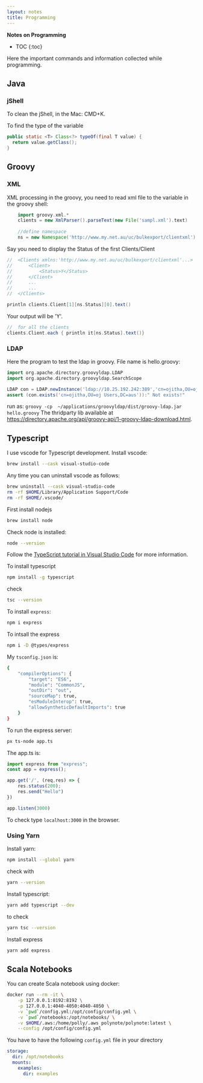 ```yaml
---
layout: notes 
title: Programming
---
```


**Notes on Programming**

* TOC
{:toc}

Here the important commands and information collected while programming. 

## Java

### jShell

To clean the jShell, in the Mac: CMD+K.

To find the type of the variable

```java
public static <T> Class<?> typeOf(final T value) { 
  return value.getClass(); 
}
```



## Groovy

### XML
XML processing in the groovy, you need to read xml file to the variable in the groovy shell:

```groovy
	import groovy.xml.*
	clients = new XmlParser().parseText(new File('sampl.xml').text)
	
	//define namespace
	ns = new Namespace('http://www.my.net.au/uc/bulkexport/clientxml')
```

Say you need to display the Status of the first Clients/Client

```groovy
//	<Clients xmlns:'http://www.my.net.au/uc/bulkexport/clientxml'...>
// 		<Client>
//			<Status>Y</Status>
//		</Client>
//		...
//		...
//	</Clients>

println clients.Client[1][ns.Status][0].text()

```

Your output will be 'Y'.

```groovy
//	for all the clients
clients.Client.each { println it[ns.Status].text()}
```

### LDAP
Here the program to test the ldap in groovy. File name is hello.groovy:

```groovy
import org.apache.directory.groovyldap.LDAP
import org.apache.directory.groovyldap.SearchScope

LDAP con = LDAP.newInstance('ldap://10.25.192.242:389','cn=ojitha,OU=oj Users,DC=aus', 'password')
assert (con.exists('cn=ojitha,OU=oj Users,DC=aus')):" Not exists!"
```

run as: `groovy -cp  ~/applications/groovyldap/dist/groovy-ldap.jar hello.groovy`
The thridparty lib available at https://directory.apache.org/api/groovy-api/1-groovy-ldap-download.html.

## Typescript

I use vscode for Typescript development. Install vscode:

```bash
brew install --cask visual-studio-code
```

Any time you can uninstall vscode as follows:

```bash
brew uninstall --cask visual-studio-code
rm -rf $HOME/Library/Application Support/Code
rm -rf $HOME/.vscode/
```

First install nodejs

```bash
brew install node
```

Check node is installed:

```bash
node --version
```

Follow the [TypeScript tutorial in Visual Studio Code](https://code.visualstudio.com/docs/typescript/typescript-tutorial) for more information.

To install typescript

```bash
npm install -g typescript
```

check

```bash
tsc --version
```

To install `express`:

```bash
npm i express
```

To intsall the express

```bash
npm i -D @types/express
```

My `tsconfig.json` is:

```bash
{
    "compilerOptions": {
        "target": "ES6",
        "module": "CommonJS",
        "outDir": "out",
        "sourceMap": true,
        "esModuleInterop": true,
        "allowSyntheticDefaultImports": true
    }
}
```

To run the express server:

```bash
px ts-node app.ts
```

The app.ts is:

```typescript
import express from "express";
const app = express();

app.get('/', (req,res) => {
    res.status(200);
    res.send("Hello")
})

app.listen(3000)
```

To check type `localhost:3000` in the browser.

### Using Yarn

Install yarn:

```bash
npm install --global yarn
```

check with

```bash
yarn --version
```

Install typescript:

```bash
yarn add typescript --dev
```

to check

```bash
yarn tsc --version
```

Install express

```bash
yarn add express
```

## Scala Notebooks

You can create Scala notebook using docker:

```bash
docker run --rm -it \
    -p 127.0.0.1:8192:8192 \
    -p 127.0.0.1:4040-4050:4040-4050 \
    -v `pwd`/config.yml:/opt/config/config.yml \
    -v `pwd`/notebooks:/opt/notebooks/ \
    -v $HOME/.aws:/home/polly/.aws polynote/polynote:latest \
    --config /opt/config/config.yml
```

You have to have the following `config.yml` file in your directory

```yaml
storage:
  dir: /opt/notebooks
  mounts:
    examples:
      dir: examples
```







